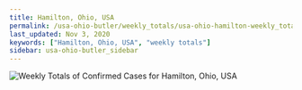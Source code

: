 ```yaml
---
title: Hamilton, Ohio, USA
permalink: /usa-ohio-butler/weekly_totals/usa-ohio-hamilton-weekly_totals.html
last_updated: Nov 3, 2020
keywords: ["Hamilton, Ohio, USA", "weekly totals"]
sidebar: usa-ohio-butler_sidebar
---
```


![Weekly Totals of Confirmed Cases for Hamilton, Ohio, USA](/covid_tracker/images/graphs/usa-ohio-hamilton-weekly_totals_graph.png)
